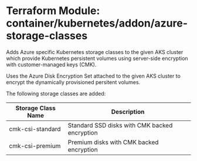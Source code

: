 # Terraform Module: container/kubernetes/addon/azure-storage-classes

Adds Azure specific Kubernetes storage classes to the given AKS cluster which provide Kubernetes persistent volumes
using server-side encryption with customer-managed keys (CMK).

Uses the Azure Disk Encryption Set attached to the given AKS cluster to encrypt the dynamically provisioned persitent volumes.

The following storage classes are added:

| Storage Class Name  | Description                                   |
|---------------------|-----------------------------------------------|
| cmk-csi-standard    | Standard SSD disks with CMK backed encryption |
| cmk-csi-premium     | Premium disks with CMK backed encryption      | 





